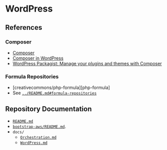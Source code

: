 # WordPress


## References


### Composer

- [Composer][composer]
- [Composer in WordPress][composerwp]
- [WordPress Packagist: Manage your plugins and themes with
  Composer][wpackagist]


[composer]:https://getcomposer.org/
[composerwp]:https://composer.rarst.net/
[wpackagist]:https://wpackagist.org/


### Formula Repositories

- [creativecommons/php-formula][php-formula]
- See [`../README.md#formula-repositories`](../README.md#formula-repositories)


[wordpress-formula]:https://github.com/creativecommons/wordpress-formula


## Repository Documentation

- [`README.md`](../README.md)
- [`bootstrap-aws/README.md`](../bootstrap-aws/README.md).
- `docs/`
  - [`Orchestration.md`](Orchestration.md)
  - [`WordPress.md`](WordPress.md)
